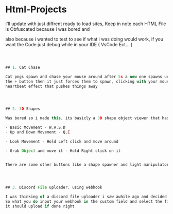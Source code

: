 # Html-Projects


I'll update with just diffrent ready to load sites, Keep in note each HTML File is Obfuscated because i was bored and

also because i wanted to test to see if what i was doing would work, if you want the Code just debug while in your IDE ( VsCode Ect... )



```js



## 1. Cat Chase

Cat pngs spawn and chase your mouse around after 5s a new one spawns unless you click 
the + button then it just forces them to spawn, clicking with your mouse Causes a 
heartbeat effect that pushes things away




## 2. 3D Shapes

Was bored so i made this, its basicly a 3D shape object viewer that has  muliple options

- Basic Movement - W,A,S,D
- Up and Down Movement - Q,E

- Look Movement - Hold Left click and move around

- Grab Object and move it - Hold Right click on it


There are some other buttons like a shape spawner and light manipulator

 


## 3. Discord File uploader, using webhook

I was thinking of a discord file uploader i saw awhile ago and decided to make my own
So what you do input your webhook in the custom field and select the file and upload it
it should upload if done right




```
